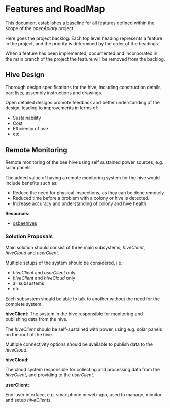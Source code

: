 # Features and RoadMap
<!-- Eric Sandbling, https://github.com/ericsandbling -->

This document establishes a baseline for all features defined within the scope of the _openApiary_ project.


Here goes the project backlog. Each top level heading represents a feature in the project, and the priority is determined by the order of the headings.

When a feature has been implemented, documented and incorporated in the main branch of the project the feature will be removed from the backlog.

<!-- Short descriptive summary of the feature
Benefit hypothesis – The proposed measurable benefit to the end user or business -->

## Hive Design

Thorough design specifications for the hive, including construction details, part lists, assembly instructions and drawings.

Open detailed designs promote feedback and better understanding of the design, leading to improvements in terms of:

* Sustainability
* Cost
* Efficiency of use
* etc.

## Remote Monitoring

Remote monitoring of the bee hive using self sustained power sources, e.g. solar panels.

The added value of having a remote monitoring system for the hive would include benefits such as:

* Reduce the need for physical inspections, as they can be done remotely.
* Reduced time before a problem with a colony or hive is detected.
* Increase accuracy and understanding of colony and hive health.

**Resources:**

* [osbeehives](https://www.osbeehives.com)

### Solution Proposals

Main solution should consist of three main subsystems; *hiveClient*, *hiveCloud* and *userClient*.

Multiple setups of the system should be considered, i.e.:

* *hiveClient* and *userClient* only
* *hiveClient* and *hiveCloud* only
* all subsustems
* etc.

Each subsystem should be able to talk to another without the need for the complete system.

**hiveClient:**
The system in the hive responsible for monitoring and publishing data from the hive.

The *hiveClient* should be self-sustained with power, using e.g. solar panels on the roof of the hive.

Multiple connectivity options should be available to publish data to the *hiveCloud*.

**hiveCloud:**

The cloud system responsible for collecting and processing data from the *hiveClient*, and providing to the *userClient*.

**userClient:**

End-user interface, e.g. smartphone or web-app, used to manage, monitor and setup *hiveClients*.
